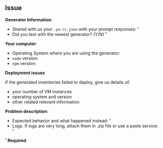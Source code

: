 ## Issue

**Generator Information**:

- Shared with us your `.yo-rc.json` with your prompt responses: ¹
- Did you test with the newest generator? (Y/N) ¹

**Your computer**:

- Operating System where you are using the generator:
- `node` version:
- `npm` version:

**Deployment issues**

If the generated inventories failed to deploy, give us details of:
- your number of VM instances
- operating system and version
- other related relevant information

**Problem description**:

- Expected behavior and what happened instead: ¹
- Logs. If logs are very long, attach them in .zip file or use a paste service: ¹

¹ **Required**
